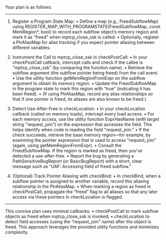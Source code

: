 Your plan is as follows:

--------------------------------------------------
1. Register a Program State Map:
   • Define a map (e.g., FreedSubflowMap) using
     REGISTER_MAP_WITH_PROGRAMSTATE(FreedSubflowMap, const MemRegion*, bool)
     to record each subflow object’s memory region and mark it as “freed” when mptcp_close_ssk is called.
   • Optionally, register a PtrAliasMap for alias tracking if you expect pointer aliasing between different variables.

2. Instrument the Call to mptcp_close_ssk in checkPostCall:
   • In your checkPostCall callback, intercept calls and check if the callee is "mptcp_close_ssk" (by comparing the function name).
   • Retrieve the subflow argument (the subflow pointer being freed) from the call event.
   • Use the utility function getMemRegionFromExpr on the subflow argument to obtain its memory region.
   • Update the FreedSubflowMap in the program state to mark this region with “true” (indicating it has been freed).
   • (If using PtrAliasMap, record any alias relationships so that if one pointer is freed, its aliases are also known to be freed.)

3. Detect Use-After-Free in checkLocation:
   • In your checkLocation callback (called on memory loads), intercept every load access.
   • For each memory access, use the utility function ExprHasName (with target string "request_join") on the expression that accesses the field. This helps identify when code is reading the field “request_join.”
   • If the check succeeds, retrieve the base memory region—for example, by examining the pointer expression that is used to access "request_join" (again, using getMemRegionFromExpr).
   • Consult the FreedSubflowMap. If the region is marked as freed, then you’ve detected a use-after-free.
   • Report the bug by generating a PathSensitiveBugReport (or BasicBugReport) with a short, clear message such as “UAF: Accessing field of freed subflow.”

4. (Optional) Track Pointer Aliasing with checkBind:
   • In checkBind, when a subflow pointer is assigned to another variable, record this aliasing relationship in the PtrAliasMap.
   • When marking a region as freed in checkPostCall, propagate the “freed” flag to all aliases so that any later access via these pointers in checkLocation is flagged.

--------------------------------------------------

This concise plan uses minimal callbacks:
• checkPostCall to mark subflow objects as freed when mptcp_close_ssk is invoked;
• checkLocation to detect field accesses (using the “request_join” name) after the object is freed.
This approach leverages the provided utility functions and minimizes complexity.
